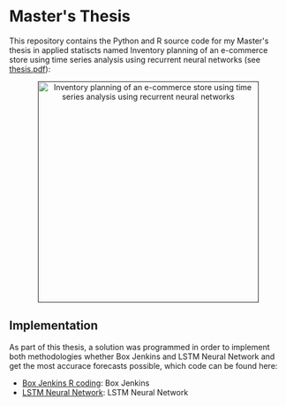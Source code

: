# Master's Thesis

This repository contains the Python and R source code for my Master's thesis in applied statiscts named Inventory planning of an e-commerce store using time series analysis using recurrent neural networks (see [thesis.pdf]()):

<p align="center">
    <a href="" title="Inventory planning of an e-commerce store using time series analysis using recurrent neural networks">
        <img src="https://raw.githubusercontent.com/mariusschulz/bachelors-thesis/master/thesis.png" width="400" alt="Inventory planning of an e-commerce store using time series analysis using recurrent neural networks" title="Inventory planning of an e-commerce store using time series analysis using recurrent neural networks" />
    </a>
</p>


## Implementation

As part of this thesis, a solution was programmed in order to implement both methodologies whether Box Jenkins and LSTM Neural Network and get the most accurace forecasts possible, which code can be found here:

- [Box Jenkins R coding](): Box Jenkins
- [LSTM Neural Network](): LSTM Neural Network
